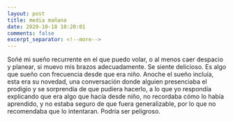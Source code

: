 ```yaml
---
layout: post
title: media mañana
date: 2020-10-18 10:20:01
comments: false
excerpt_separator: <!--more-->
---
```

Soñé mi sueño recurrente en el que puedo volar, o al menos caer despacio y planear, si muevo mis brazos adecuadamente. Se siente delicioso. Es algo que sueño con frecuencia desde que era niño. Anoche el sueño incluía, esta era su novedad, una conversación donde alguien presenciaba el prodigio y se sorprendía de que pudiera hacerlo, a lo que yo respondía explicando que era algo que hacía desde niño, no recordaba cómo lo había aprendido, y no estaba seguro de que fuera generalizable, por lo que no recomendaba que lo intentaran. Podría ser peligroso. 
